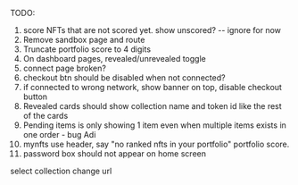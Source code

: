 TODO:

1. score NFTs that are not scored yet. show unscored? -- ignore for now
2. Remove sandbox page and route
3. Truncate portfolio score to 4 digits
4. On dashboard pages, revealed/unrevealed toggle
5. connect page broken?
6. checkout btn should be disabled when not connected?
7. if connected to wrong network, show banner on top, disable checkout button
8. Revealed cards should show collection name and token id like the rest of the cards
9. Pending items is only showing 1 item even when multiple items exists in one order - bug Adi
10. mynfts use header, say "no ranked nfts in your portfolio" portfolio score.
11. password box should not appear on home screen

select collection change url
